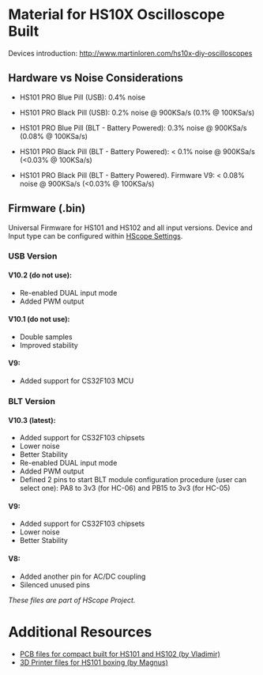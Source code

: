 # Material for HS10X Oscilloscope Built

Devices introduction: http://www.martinloren.com/hs10x-diy-oscilloscopes

## Hardware vs Noise Considerations

- HS101 PRO Blue Pill (USB): 0.4% noise
- HS101 PRO Black Pill (USB): 0.2% noise @ 900KSa/s (0.1% @ 100KSa/s)
- HS101 PRO Blue Pill (BLT - Battery Powered): 0.3% noise @ 900KSa/s (0.08% @ 100KSa/s)
- HS101 PRO Black Pill (BLT - Battery Powered): < 0.1% noise @ 900KSa/s (<0.03% @ 100KSa/s)

- HS101 PRO Black Pill (BLT - Battery Powered). Firmware V9: < 0.08% noise @ 900KSa/s (<0.03% @ 100KSa/s)

## Firmware (.bin)

Universal Firmware for HS101 and HS102 and all input versions. Device and Input type can be configured within <a href="http://hscope.martinloren.com/HS102-oscilloscope.html#flash_firmware" target="_blank">HScope Settings</a>.

### USB Version

#### V10.2 (do not use):
- Re-enabled DUAL input mode
- Added PWM output

#### V10.1 (do not use):
- Double samples
- Improved stability

#### V9:
- Added support for CS32F103 MCU

### BLT Version
#### V10.3 (latest):
- Added support for CS32F103 chipsets
- Lower noise
- Better Stability
- Re-enabled DUAL input mode
- Added PWM output
- Defined 2 pins to start BLT module configuration procedure (user can select one): PA8 to 3v3 (for HC-06) and PB15 to 3v3 (for HC-05)
#### V9:
- Added support for CS32F103 chipsets
- Lower noise
- Better Stability

#### V8:
- Added another pin for AC/DC coupling
- Silenced unused pins


*These files are part of HScope Project.*

# Additional Resources
- <a href="https://github.com/SUNsung/HScope_PCB" target="_blank">PCB files for compact built for HS101 and HS102 (by Vladimir)</a>
- <a href="https://www.thingiverse.com/thing:3940546" target="_blank">3D Printer files for HS101 boxing (by Magnus)</a>
